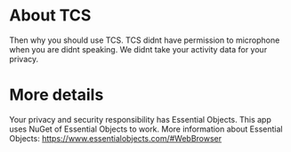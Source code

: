# About TCS
Then why you should use TCS. 
TCS didnt have permission to microphone when you are didnt speaking.
We didnt take your activity data for your privacy.

# More details
Your privacy and security responsibility has Essential Objects. This app uses NuGet of Essential Objects to work.
More information about Essential Objects: https://www.essentialobjects.com/#WebBrowser

